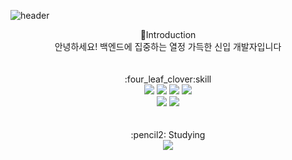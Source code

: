 ![header](https://capsule-render.vercel.app/api?type=slice&color=auto&height=300&section=header&text=Hello%20i'm%20minHyeok&fontSize=90)
<br>
<div align="center">
  🙌Introduction<br>
  안녕하세요! 백엔드에 집중하는 열정 가득한 신입 개발자입니다<br/>
  <br>
  <br>
  :four_leaf_clover:skill<br>
  <img src="https://img.shields.io/badge/Java-3178C6?style=flat&logo=OpenJDK&logoColor=white"/>
  <img src="https://img.shields.io/badge/HTML-E34F26?style=flat&logo=HTML5&logoColor=white"/>
  <img src="https://img.shields.io/badge/JavaScript-F7DF1E?style=flat&logo=JavaScript&logoColor=white"/>
  <img src="https://img.shields.io/badge/jQuery-0769AD?style=flat&logo=jQuery&logoColor=white"/><br>
  <img src="https://img.shields.io/badge/Node.js-339933?style=flat&logo=Node.js&logoColor=white"/>
  <img src="https://img.shields.io/badge/C-A8B9CC?style=flat&logo=C&logoColor=white"/>
  <br>
  <br>
  <br>
  :pencil2: Studying<br>
  <img src="https://img.shields.io/badge/Java-3178C6?style=flat&logo=OpenJDK&logoColor=white"/>
  <br>
  <br>
  <br>
  
</div>























<!---
GHLis20/GHLis20 is a ✨ special ✨ repository because its `README.md` (this file) appears on your GitHub profile.
You can click the Preview link to take a look at your changes.
--->
